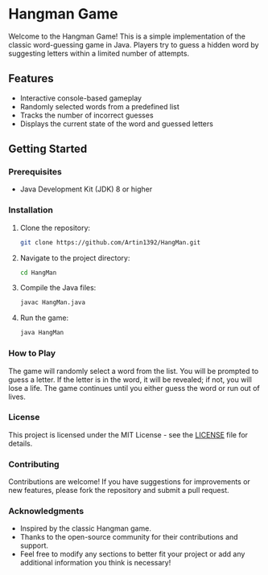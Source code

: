 # Hangman Game

Welcome to the Hangman Game! This is a simple implementation of the classic word-guessing game in Java. Players try to guess a hidden word by suggesting letters within a limited number of attempts.

## Features

- Interactive console-based gameplay
- Randomly selected words from a predefined list
- Tracks the number of incorrect guesses
- Displays the current state of the word and guessed letters

## Getting Started

### Prerequisites

- Java Development Kit (JDK) 8 or higher

### Installation

1. Clone the repository:
   ```bash
   git clone https://github.com/Artin1392/HangMan.git
   ```
2. Navigate to the project directory:
   ```bash
   cd HangMan 
   ``` 

3. Compile the Java files:
   ```bash
   javac HangMan.java
   ``` 

4. Run the game:
   ```bash
   java HangMan
   ```



### How to Play
The game will randomly select a word from the list.
You will be prompted to guess a letter.
If the letter is in the word, it will be revealed; if not, you will lose a life.
The game continues until you either guess the word or run out of lives. 

### License
This project is licensed under the MIT License - see the [LICENSE](https://github.com/Artin1392/HangMan/blob/main/LICENSE) file for details.

### Contributing
Contributions are welcome! If you have suggestions for improvements or new features, please fork the repository and submit a pull request.

### Acknowledgments
- Inspired by the classic Hangman game.
- Thanks to the open-source community for their contributions and support.
- Feel free to modify any sections to better fit your project or add any additional information you think is necessary!